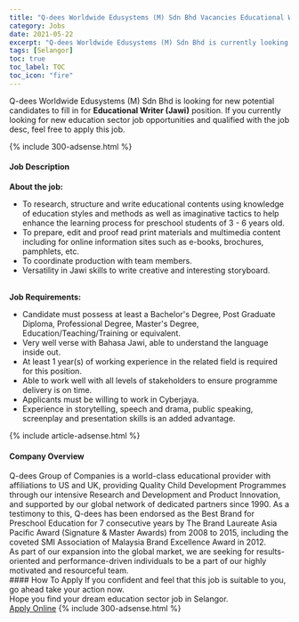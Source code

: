 ```yaml
---
title: "Q-dees Worldwide Edusystems (M) Sdn Bhd Vacancies Educational Writer (Jawi)" 
category: Jobs 
date: 2021-05-22 
excerpt: "Q-dees Worldwide Edusystems (M) Sdn Bhd is currently looking for suitable person to fill in the Educational Writer (Jawi) which positioned at Selangor" 
tags: [Selangor] 
toc: true 
toc_label: TOC 
toc_icon: "fire" 
--- 
```


<p>Q-dees Worldwide Edusystems (M) Sdn Bhd is looking for new potential candidates to fill in for <b>Educational Writer (Jawi)</b> position. If you currently looking for new education sector job opportunities and qualified with the job desc, feel free to apply this job.
</p>{% include 300-adsense.html %} 
<div><div><h4>Job Description</h4></div><div><div><span><div><div><strong>About the job:</strong></div><ul><li>To research, structure and write educational contents using knowledge of education styles and methods as well as imaginative tactics to help enhance the learning process for preschool students of 3 - 6 years old.</li><li>To prepare, edit and proof read print materials and multimedia content including for online information sites such as e-books, brochures, pamphlets, etc.</li><li>To coordinate production with team members.</li><li>Versatility in Jawi skills to write creative and interesting storyboard.</li></ul><div><br><strong>Job Requirements:</strong></div><ul><li>Candidate must possess at least a Bachelor's Degree, Post Graduate Diploma, Professional Degree, Master's Degree, Education/Teaching/Training or equivalent.</li><li>Very well verse with Bahasa Jawi, able to understand the language inside out.</li><li>At least 1 year(s) of working experience in the related field is required for this position.</li><li>Able to work well with all levels of stakeholders to ensure programme delivery is on time.</li><li>Applicants must be willing to work in Cyberjaya.</li><li>Experience in storytelling, speech and drama, public speaking, screenplay and presentation skills is an added advantage.</li></ul></div></span></div></div></div> 
{% include article-adsense.html %} 
<div><div><h4>Company Overview</h4></div><div><div><span><div><div>
<div>
		Q-dees Group of Companies is a world-class educational provider with affiliations to US and UK, providing Quality Child Development Programmes through our intensive Research and Development and Product Innovation, and supported by our global network of dedicated partners since 1990. As a testimony to this, Q-dees has been endorsed as the Best Brand for Preschool Education for 7 consecutive years by The Brand Laureate Asia Pacific Award (Signature &amp; Master Awards) from 2008 to 2015, including the coveted SMI Association of Malaysia Brand Excellence Award in 2012.</div>
<div>
		As part of our expansion into the global market, we are seeking for results-oriented and performance-driven individuals to be a part of our highly motivated and resourceful team.</div>
</div></div></span></div></div></div> 
#### How To Apply 
If you confident and feel that this job is suitable to you, go ahead take your action now. <br/> 
Hope you find your dream education sector job in Selangor. <br/> 
<a href="https://www.jobstreet.com.my/en/job/educational-writer-jawi-4573688?jobId=jobstreet-my-job-4573688" class="btn btn--info" target="_blank" rel="nofollow noopenner">Apply Online</a> 
{% include 300-adsense.html %} 